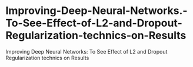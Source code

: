 # Improving-Deep-Neural-Networks.-To-See-Effect-of-L2-and-Dropout-Regularization-technics-on-Results
Improving Deep Neural Networks: To See Effect of L2 and Dropout Regularization technics on Results
